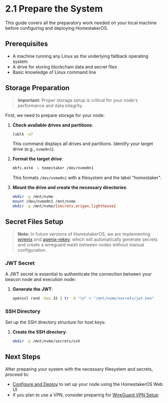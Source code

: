 # 2.1 Prepare the System

This guide covers all the preparatory work needed on your local machine before configuring and deploying HomestakerOS.

## Prerequisites

- A machine running any Linux as the underlying fallback operating system
- A drive for storing blockchain data and secret files
- Basic knowledge of Linux command line

## Storage Preparation

> **Important:** Proper storage setup is critical for your node's performance and data integrity.

First, we need to prepare storage for your node:

1. **Check available drives and partitions**:
   ```bash
   lsblk -e7
   ```
   This command displays all drives and partitions. Identify your target drive (e.g., `nvme0n1`).

2. **Format the target drive**:
   ```bash
   mkfs.ext4 -L homestaker /dev/nvme0n1
   ```
   This formats `/dev/nvme0n1` with a filesystem and the label "homestaker".

3. **Mount the drive and create the necessary directories**:
   ```bash
   mkdir -p /mnt/nvme
   mount /dev/nvme0n1 /mnt/nvme
   mkdir -p /mnt/nvme/{secrets,erigon,lighthouse}
   ```

## Secret Files Setup

> **Note:** In future versions of HomestakerOS, we are implementing [wirenix](https://man.sr.ht/~msalerno/wirenix/) and [agenix-rekey](https://github.com/oddlama/agenix-rekey), which will automatically generate secrets and create a wireguard mesh between nodes without manual configuration.

### JWT Secret

A JWT secret is essential to authenticate the connection between your beacon node and execution node:

1. **Generate the JWT**:
   ```bash
   openssl rand -hex 32 | tr -d "\n" > "/mnt/nvme/secrets/jwt.hex"
   ```

### SSH Directory

Set up the SSH directory structure for host keys:

1. **Create the SSH directory**:
   ```bash
   mkdir -p /mnt/nvme/secrets/ssh
   ```

## Next Steps

After preparing your system with the necessary filesystem and secrets, proceed to:

- [Configure and Deploy](2.2-configure_deploy.md) to set up your node using the HomestakerOS Web UI
- If you plan to use a VPN, consider preparing for [WireGuard VPN Setup](3.1-wireguard_vpn.md)
